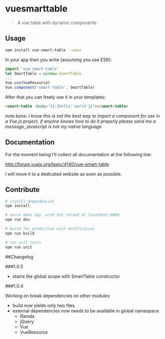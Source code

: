 # vuesmarttable

> A vue table with dynamic components

## Usage

``` bash
npm install vue-smart-table --save
```
In your app then you write (assuming you use ES6):

``` javascript
import 'vue-smart-table'
let SmartTable = window.SmartTable
...
Vue.use(VueResource)
Vue.component('smart-table', SmartTable)
```

After that you can freely use it in your templates:

``` html
<smart-table :body="{1:{hello:'world'}}"></smart-table>
```

*nota bene: I know this is not the best way to import a component for use in a Vue.js project,
if anyone knows how to do it properly please send me a message, javascript is not
my native language*

## Documentation

For the moment being I'll collect all documentation at the following link:

http://forum.vuejs.org/topic/4140/vue-smart-table

I will move it to a dedicated website as soon as possible.

## Contribute

``` bash
# install dependencies
npm install

# serve demo app  with hot reload at localhost:8080
npm run dev

# build for production with minification
npm run build

# run unit tests
npm run unit
```

##Changelog

###1.0.5

- stains the global scope with SmartTable constructor

###1.0.4

Working on break dependencies on other modules
- build now yields only two files
- external dependencies now needs to be available in global namespace
    - Ramda
    - jQuery
    - Vue
    - VueResource